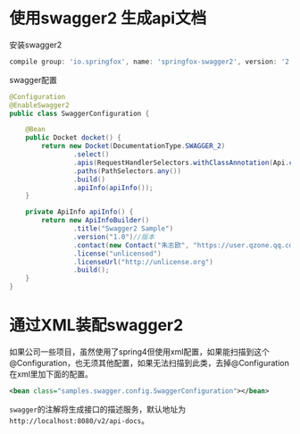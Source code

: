 # 使用swagger2 生成api文档
 
安装swagger2

```groovy
compile group: 'io.springfox', name: 'springfox-swagger2', version: '2.7.0'
```
swagger配置

```java
@Configuration
@EnableSwagger2
public class SwaggerConfiguration {

    @Bean
    public Docket docket() {
        return new Docket(DocumentationType.SWAGGER_2)
                .select()
                .apis(RequestHandlerSelectors.withClassAnnotation(Api.class))
                .paths(PathSelectors.any())
                .build()
                .apiInfo(apiInfo());
    }

    private ApiInfo apiInfo() {
        return new ApiInfoBuilder()
                .title("Swagger2 Sample")
                .version("1.0")//版本
                .contact(new Contact("朱志欧", "https://user.qzone.qq.com/18403796", "zhuzhiou@qq.com"))//作者
                .license("unlicensed")
                .licenseUrl("http://unlicense.org")
                .build();
    }
}
```

# 通过XML装配swagger2

如果公司一些项目，虽然使用了spring4但使用xml配置，如果能扫描到这个@Configuration，也无须其他配置，如果无法扫描到此类，去掉@Configuration在xml里加下面的配置。

```xml
<bean class="samples.swagger.config.SwaggerConfiguration"></bean>
```

`swagger`的注解将生成接口的描述服务，默认地址为`http://localhost:8080/v2/api-docs`。
